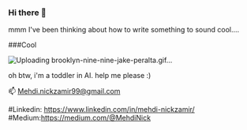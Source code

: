 ### Hi there 👋

mmm I've been thinking about how to write something to sound cool.... 

###Cool

![Uploading brooklyn-nine-nine-jake-peralta.gif…]()

oh btw, i'm a toddler in AI. help me please :) 


📫 Mehdi.nickzamir99@gmail.com

#Linkedin: https://www.linkedin.com/in/mehdi-nickzamir/
#Medium:https://medium.com/@MehdiNick

<!--
**MehdiNick/MehdiNick** is a ✨ _special_ ✨ repository because its `README.md` (this file) appears on your GitHub profile.

Here are some ideas to get you started:

- 🔭 I’m currently working on ...
- 🌱 I’m currently learning ...
- 👯 I’m looking to collaborate on ...
- 🤔 I’m looking for help with ...
- 💬 Ask me about ...
- 📫 How to reach me: ...
- 😄 Pronouns: ...
- ⚡ Fun fact: ...
-->
